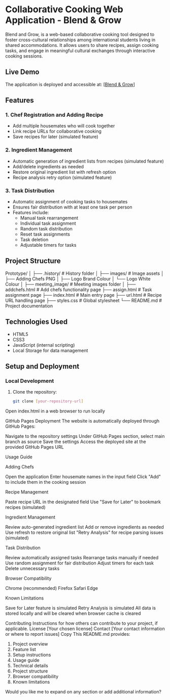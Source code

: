 # Collaborative Cooking Web Application - Blend & Grow

Blend and Grow, is a web-based collaborative cooking tool designed to foster cross-cultural relationships among international students living in shared accommodations. It allows users to share recipes, assign cooking tasks, and engage in meaningful cultural exchanges through interactive cooking sessions.

## Live Demo

The application is deployed and accessible at: [[Blend & Grow](https://devashrisamani.github.io/SMC/addchefs.html)]

## Features

### 1. Chef Registration and Adding Recipe

- Add multiple housemates who will cook together
- Link recipe URLs for collaborative cooking
- Save recipes for later (simulated feature)

### 2. Ingredient Management

- Automatic generation of ingredient lists from recipes (simulated feature)
- Add/delete ingredients as needed
- Restore original ingredient list with refresh option
- Recipe analysis retry option (simulated feature)

### 3. Task Distribution

- Automatic assignment of cooking tasks to housemates
- Ensures fair distribution with at least one task per person
- Features include:
  - Manual task rearrangement
  - Individual task assignment
  - Random task distribution
  - Reset task assignments
  - Task deletion
  - Adjustable timers for tasks

## Project Structure

Prototype/
│
├── .history/ # History folder
│
├── images/ # Image assets
│ ├── Adding Chefs PNG
│ ├── Logo Brand Colour
│ └── Logo White Colour
│
├── meeting_image/ # Meeting images folder
│
├── addchefs.html # Add chefs functionality page
├── assign.html # Task assignment page
├── index.html # Main entry page
├── url.html # Recipe URL handling page
├── styles.css # Global stylesheet
└── README.md # Project documentation

## Technologies Used

- HTML5
- CSS3
- JavaScript (internal scripting)
- Local Storage for data management

## Setup and Deployment

### Local Development

1. Clone the repository:
   ```bash
   git clone [your-repository-url]
   ```

Open index.html in a web browser to run locally

GitHub Pages Deployment
The website is automatically deployed through GitHub Pages:

Navigate to the repository settings
Under GitHub Pages section, select main branch as source
Save the settings
Access the deployed site at the provided GitHub Pages URL

Usage Guide

Adding Chefs

Open the application
Enter housemate names in the input field
Click "Add" to include them in the cooking session

Recipe Management

Paste recipe URL in the designated field
Use "Save for Later" to bookmark recipes (simulated)

Ingredient Management

Review auto-generated ingredient list
Add or remove ingredients as needed
Use refresh to restore original list
"Retry Analysis" for recipe parsing issues (simulated)

Task Distribution

Review automatically assigned tasks
Rearrange tasks manually if needed
Use random assignment for fair distribution
Adjust timers for each task
Delete unnecessary tasks

Browser Compatibility

Chrome (recommended)
Firefox
Safari
Edge

Known Limitations

Save for Later feature is simulated
Retry Analysis is simulated
All data is stored locally and will be cleared when browser cache is cleared

Contributing
Instructions for how others can contribute to your project, if applicable.
License
[Your chosen license]
Contact
[Your contact information or where to report issues]
Copy
This README.md provides:

1. Project overview
2. Feature list
3. Setup instructions
4. Usage guide
5. Technical details
6. Project structure
7. Browser compatibility
8. Known limitations

Would you like me to expand on any section or add additional information?
